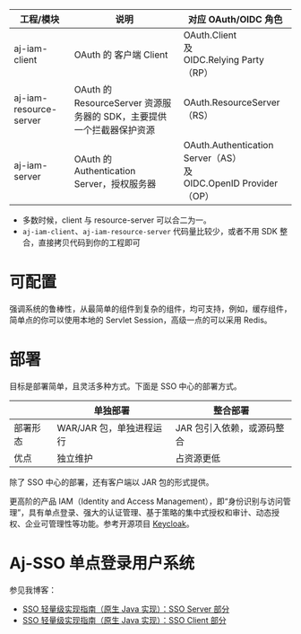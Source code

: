 | 工程/模块                  | 说明                                               | 对应 OAuth/OIDC 角色                                                   |
|------------------------|--------------------------------------------------|--------------------------------------------------------------------|
| aj-iam-client          | OAuth  的 客户端 Client                              | OAuth.Client   <br/>及<br/>OIDC.Relying Party（RP）                   |
| aj-iam-resource-server | OAuth  的 ResourceServer 资源服务器的 SDK，主要提供一个拦截器保护资源 | OAuth.ResourceServer（RS）                                           |
| aj-iam-server          | OAuth  的 Authentication Server，授权服务器             | OAuth.Authentication Server（AS）<br/>及<br/>OIDC.OpenID Provider（OP） |

- 多数时候，client 与 resource-server 可以合二为一。
- `aj-iam-client`、`aj-iam-resource-server` 代码量比较少，或者不用 SDK 整合，直接拷贝代码到你的工程即可

# 可配置

强调系统的鲁棒性，从最简单的组件到复杂的组件，均可支持，例如，缓存组件，简单点的你可以使用本地的 Servlet Session，高级一点的可以采用
Redis。

# 部署

目标是部署简单，且灵活多种方式。下面是 SSO 中心的部署方式。

|      | 单独部署             | 整合部署            |
|------|------------------|-----------------|
| 部署形态 | WAR/JAR 包，单独进程运行 | JAR 包引入依赖，或源码整合 |
| 优点   | 独立维护             | 占资源更低           |

除了 SSO 中心的部署，还有客户端以 JAR 包的形式提供。

更高阶的产品 IAM（Identity and Access
Management），即“身份识别与访问管理”，具有单点登录、强大的认证管理、基于策略的集中式授权和审计、动态授权、企业可管理性等功能。参考开源项目 [Keycloak](https://github.com/keycloak)。

# Aj-SSO 单点登录用户系统

参见我博客：

- [SSO 轻量级实现指南（原生 Java 实现）：SSO Server 部分](https://zhangxin.blog.csdn.net/article/details/123292897)
- [SSO 轻量级实现指南（原生 Java 实现）：SSO Client 部分](https://zhangxin.blog.csdn.net/article/details/124401580)
